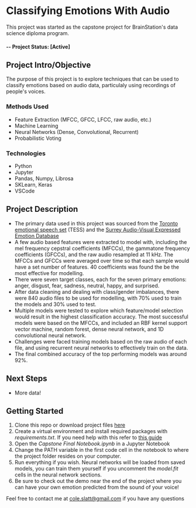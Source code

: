 

# Classifying Emotions With Audio
This project was started as the capstone project for BrainStation's data science diploma program.
#### -- Project Status: [Active]

## Project Intro/Objective
The purpose of this project is to explore techniques that can be used to classify emotions based on audio data, particulaly using recordings of people's voices.

### Methods Used
* Feature Extraction (MFCC, GFCC, LFCC, raw audio, etc.)
* Machine Learning
* Neural Networks (Dense, Convolutional, Recurrent)
* Probabilistic Voting

### Technologies
* Python
* Jupyter
* Pandas, Numpy, Librosa
* SKLearn, Keras
* VSCode

## Project Description

* The primary data used in this project was sourced from the [Toronto emotional speech set](https://dataverse.scholarsportal.info/dataset.xhtml?persistentId=doi:10.5683/SP2/E8H2MF) (TESS) and the [Surrey Audio-Visual Expressed Emotion Database](http://kahlan.eps.surrey.ac.uk/savee/) 
* A few audio based features were extracted to model with, including the mel frequency cepstral coefficients (MFCCs), the gammatone frequency coefficients (GFCCs), and the raw audio resampled at 11 kHz. The MFCCs and GFCCs were averaged over time so that each sample would have a set number of features. 40 coefficients was found the be the most effective for modelling.
* There were seven target classes, each for the seven primary emotions: anger, disgust, fear, sadness, neutral, happy, and surprised.
* After data cleaning and dealing with class/gender imbalances, there were 840 audio files to be used for modelling, with 70% used to train the models and 30% used to test.
* Multiple models were tested to explore which feature/model selection would result in the highest classification accuracy. The most successful models were based on the MFCCs, and included an RBF kernel support vector machine, random forest, dense neural network, and 1D convolutional neural network.
* Challenges were faced training models based on the raw audio of each file, and using recurrent neural networks to effectively train on the data.
* The final combined accuracy of the top performing models was around 92%.

## Next Steps

* More data!

## Getting Started

1. Clone this repo or download project files [here](https://www.dropbox.com/sh/52evb9pxryagkfq/AAAh-5tyVTRIYN4Q7AQj1cJJa?dl=0)
2. Create a virtual environment and install required packages with _requirements.txt_. If you need help with this refer to [this guide](https://packaging.python.org/guides/installing-using-pip-and-virtual-environments/)    
3. Open the _Capstone Final Notebook.ipynb_ in a Jupyter Notebook
4. Change the PATH variable in the first code cell in the notebook to where the project folder resides on your computer.
5. Run everything if you wish. Neural networks will be loaded from saved models, you can train them yourself if you uncomment the _model.fit_ cells in the neural network sections.
6. Be sure to check out the demo near the end of the project where you can have your own emotion predicted from the sound of your voice! 

Feel free to contact me at [cole.slatt@gmail.com](cole.slatt@gmail.com) if you have any questions
